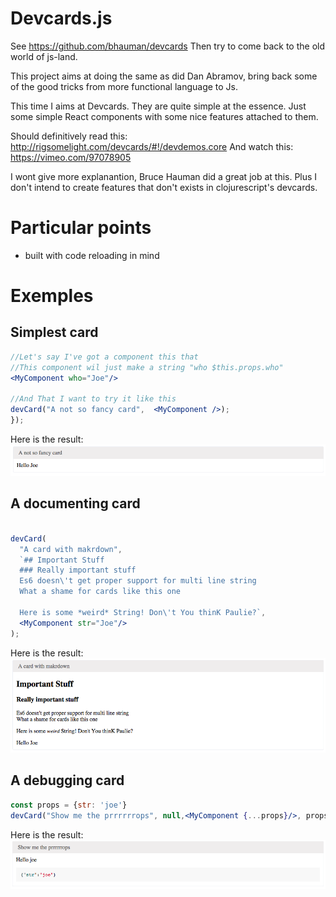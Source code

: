 Devcards.js
================

See https://github.com/bhauman/devcards
Then try to come back to the old world of js-land.

This project aims at doing the same as did Dan Abramov, bring back
some of the good tricks from more functional language to Js.

This time I aims at Devcards.
They are quite simple at the essence.
Just some simple React components with some nice features attached to them.

Should definitively read this: http://rigsomelight.com/devcards/#!/devdemos.core
And watch this: https://vimeo.com/97078905

I wont give more explanantion, Bruce Hauman did a great job at this.
Plus I don't intend to create features that don't exists in clojurescript's devcards.

Particular points
==================

* built with code reloading in mind

Exemples
=========

Simplest card
-------------

```jsx
//Let's say I've got a component this that
//This component wil just make a string "who $this.props.who"
<MyComponent who="Joe"/>

//And That I want to try it like this
devCard("A not so fancy card",  <MyComponent />);
});

```

Here is the result:
![First component devcards](readme-asset/first-comp.png)


A documenting card
------------------

```jsx

devCard(
  "A card with makrdown", 
  `## Important Stuff
  ### Really important stuff
  Es6 doesn\'t get proper support for multi line string
  What a shame for cards like this one
  
  Here is some *weird* String! Don\'t You thinK Paulie?`,
  <MyComponent str="Joe"/>
);
```

Here is the result:
![Second component devcards](readme-asset/second-comp.png)


A debugging card
----------------

```jsx
const props = {str: 'joe'}
devCard("Show me the prrrrrrops", null,<MyComponent {...props}/>, props)
```
Here is the result:
![Third component devcards](readme-asset/third-comp.png)

